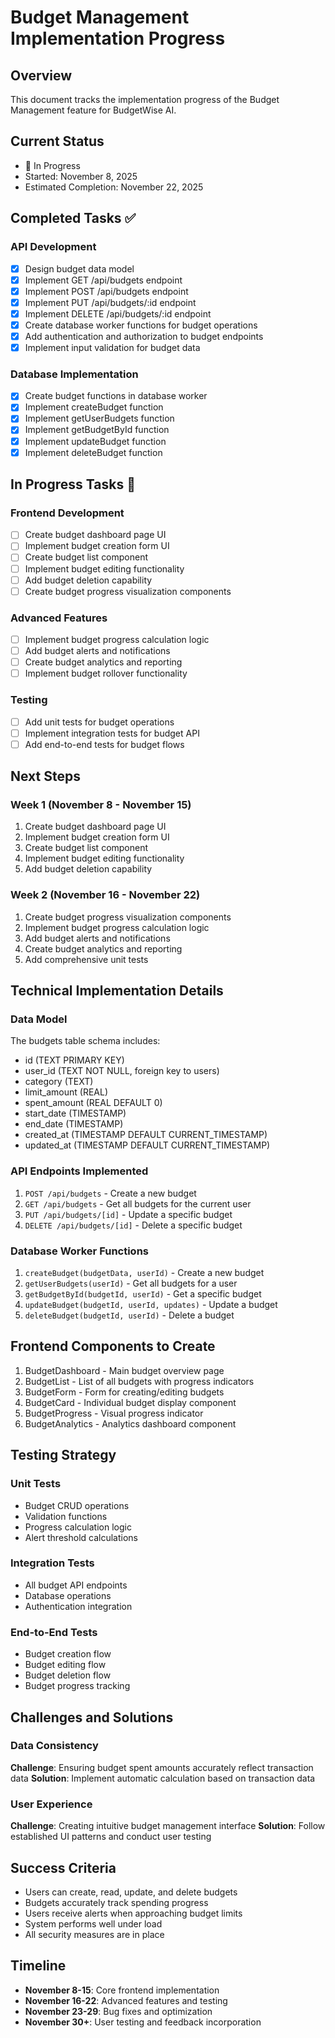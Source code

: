 # Budget Management Implementation Progress

## Overview
This document tracks the implementation progress of the Budget Management feature for BudgetWise AI.

## Current Status
- 🔧 In Progress
- Started: November 8, 2025
- Estimated Completion: November 22, 2025

## Completed Tasks ✅

### API Development
- [x] Design budget data model
- [x] Implement GET /api/budgets endpoint
- [x] Implement POST /api/budgets endpoint
- [x] Implement PUT /api/budgets/:id endpoint
- [x] Implement DELETE /api/budgets/:id endpoint
- [x] Create database worker functions for budget operations
- [x] Add authentication and authorization to budget endpoints
- [x] Implement input validation for budget data

### Database Implementation
- [x] Create budget functions in database worker
- [x] Implement createBudget function
- [x] Implement getUserBudgets function
- [x] Implement getBudgetById function
- [x] Implement updateBudget function
- [x] Implement deleteBudget function

## In Progress Tasks 🔧

### Frontend Development
- [ ] Create budget dashboard page UI
- [ ] Implement budget creation form UI
- [ ] Create budget list component
- [ ] Implement budget editing functionality
- [ ] Add budget deletion capability
- [ ] Create budget progress visualization components

### Advanced Features
- [ ] Implement budget progress calculation logic
- [ ] Add budget alerts and notifications
- [ ] Create budget analytics and reporting
- [ ] Implement budget rollover functionality

### Testing
- [ ] Add unit tests for budget operations
- [ ] Implement integration tests for budget API
- [ ] Add end-to-end tests for budget flows

## Next Steps

### Week 1 (November 8 - November 15)
1. Create budget dashboard page UI
2. Implement budget creation form UI
3. Create budget list component
4. Implement budget editing functionality
5. Add budget deletion capability

### Week 2 (November 16 - November 22)
1. Create budget progress visualization components
2. Implement budget progress calculation logic
3. Add budget alerts and notifications
4. Create budget analytics and reporting
5. Add comprehensive unit tests

## Technical Implementation Details

### Data Model
The budgets table schema includes:
- id (TEXT PRIMARY KEY)
- user_id (TEXT NOT NULL, foreign key to users)
- category (TEXT)
- limit_amount (REAL)
- spent_amount (REAL DEFAULT 0)
- start_date (TIMESTAMP)
- end_date (TIMESTAMP)
- created_at (TIMESTAMP DEFAULT CURRENT_TIMESTAMP)
- updated_at (TIMESTAMP DEFAULT CURRENT_TIMESTAMP)

### API Endpoints Implemented
1. `POST /api/budgets` - Create a new budget
2. `GET /api/budgets` - Get all budgets for the current user
3. `PUT /api/budgets/[id]` - Update a specific budget
4. `DELETE /api/budgets/[id]` - Delete a specific budget

### Database Worker Functions
1. `createBudget(budgetData, userId)` - Create a new budget
2. `getUserBudgets(userId)` - Get all budgets for a user
3. `getBudgetById(budgetId, userId)` - Get a specific budget
4. `updateBudget(budgetId, userId, updates)` - Update a budget
5. `deleteBudget(budgetId, userId)` - Delete a budget

## Frontend Components to Create
1. BudgetDashboard - Main budget overview page
2. BudgetList - List of all budgets with progress indicators
3. BudgetForm - Form for creating/editing budgets
4. BudgetCard - Individual budget display component
5. BudgetProgress - Visual progress indicator
6. BudgetAnalytics - Analytics dashboard component

## Testing Strategy

### Unit Tests
- Budget CRUD operations
- Validation functions
- Progress calculation logic
- Alert threshold calculations

### Integration Tests
- All budget API endpoints
- Database operations
- Authentication integration

### End-to-End Tests
- Budget creation flow
- Budget editing flow
- Budget deletion flow
- Budget progress tracking

## Challenges and Solutions

### Data Consistency
**Challenge**: Ensuring budget spent amounts accurately reflect transaction data
**Solution**: Implement automatic calculation based on transaction data

### User Experience
**Challenge**: Creating intuitive budget management interface
**Solution**: Follow established UI patterns and conduct user testing

## Success Criteria
- Users can create, read, update, and delete budgets
- Budgets accurately track spending progress
- Users receive alerts when approaching budget limits
- System performs well under load
- All security measures are in place

## Timeline
- **November 8-15**: Core frontend implementation
- **November 16-22**: Advanced features and testing
- **November 23-29**: Bug fixes and optimization
- **November 30+**: User testing and feedback incorporation